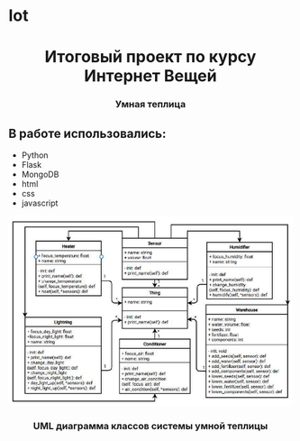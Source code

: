 # Iot
<h1 align="center">Итоговый проект по курсу Интернет Вещей</h1>
<h3 align="center">Умная теплица</h3>

<h2>В работе использовались:</h2>
<ul>
    <li>Python</li>
    <li>Flask</li>
    <li>MongoDB</li>
    <li>html</li>
    <li>css</li>
    <li>javascript</li>
</ul>


<img src="picturesReadme/UML.png" alt="#">
<h3 align="center">UML диаграмма классов системы умной теплицы</h3>